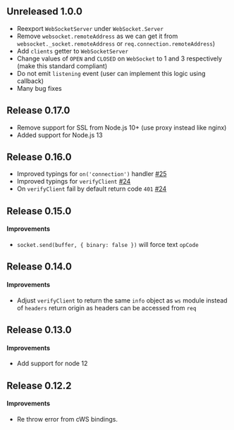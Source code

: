 ## Unreleased 1.0.0

* Reexport `WebSocketServer` under `WebSocket.Server`
* Remove `websocket.remoteAddress` as we can get it from `websocket._socket.remoteAddress` or `req.connection.remoteAddress`)
* Add `clients` getter to `WebSocketServer`
* Change values of `OPEN` and `CLOSED` on `WebSocket` to 1 and 3 respectively (make this standard compliant)
* Do not emit `listening` event (user can implement this logic using callback)
* Many bug fixes

## Release 0.17.0

* Remove support for SSL from Node.js 10+ (use proxy instead like nginx)
* Added support for Node.js 13

## Release 0.16.0

* Improved typings for `on('connection')` handler [#25](https://github.com/ClusterWS/cWS/pull/25)
* Improved typings for `verifyClient` [#24](https://github.com/ClusterWS/cWS/pull/24)
* On `verifyClient` fail by default return code `401` [#24](https://github.com/ClusterWS/cWS/pull/24)

## Release 0.15.0
#### Improvements
* `socket.send(buffer, { binary: false })` will force text `opCode`

## Release 0.14.0
#### Improvements
* Adjust `verifyClient` to return the same `info` object as `ws` module instead of `headers` return origin as headers can be accessed from `req`

## Release 0.13.0
#### Improvements
* Add support for node 12

## Release 0.12.2
#### Improvements
* Re throw error from cWS bindings.

